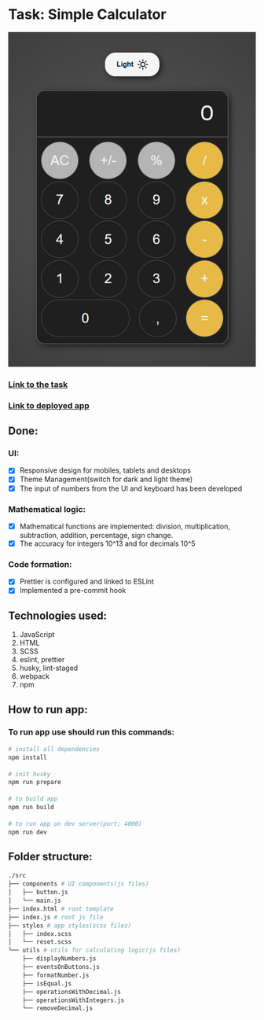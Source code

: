 # Task: Simple Calculator

![Screenshot](./docs/screenshot.png)

### [Link to the task](./docs/task.pdf)

### [Link to deployed app](https://antodi99.github.io/calculator-app/)

## Done:

### UI:

- [x] Responsive design for mobiles, tablets and desktops
- [x] Theme Management(switch for dark and light theme)
- [x] The input of numbers from the UI and keyboard has been developed

### Mathematical logic:

- [x] Mathematical functions are implemented: division, multiplication, subtraction, addition, percentage, sign change.
- [x] The accuracy for integers 10^13 and for decimals 10^5

### Code formation:

- [x] Prettier is configured and linked to ESLint
- [x] Implemented a pre-commit hook

## Technologies used:

1. JavaScript
1. HTML
1. SCSS
1. eslint, prettier
1. husky, lint-staged
1. webpack
1. npm

## How to run app:

### To run app use should run this commands:

```bash
# install all dependencies
npm install

# init husky
npm run prepare

# to build app
npm run build

# to run app on dev server(port: 4000)
npm run dev
```

## Folder structure:

```bash
./src
├── components # UI components(js files)
│   ├── button.js
│   └── main.js
├── index.html # root template
├── index.js # root js file
├── styles # app styles(scss files)
│   ├── index.scss
│   └── reset.scss
└── utils # utils for calculating logic(js files)
    ├── displayNumbers.js
    ├── eventsOnButtons.js
    ├── formatNumber.js
    ├── isEqual.js
    ├── operationsWithDecimal.js
    ├── operationsWithIntegers.js
    └── removeDecimal.js
```
